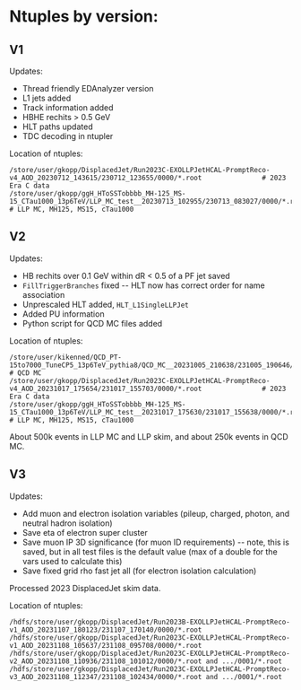 # Ntuples by version:

## V1
Updates: 
* Thread friendly EDAnalyzer version
* L1 jets added
* Track information added
* HBHE rechits > 0.5 GeV
* HLT paths updated
* TDC decoding in ntupler

Location of ntuples:
```
/store/user/gkopp/DisplacedJet/Run2023C-EXOLLPJetHCAL-PromptReco-v4_AOD_20230712_143615/230712_123655/0000/*.root				# 2023 Era C data
/store/user/gkopp/ggH_HToSSTobbbb_MH-125_MS-15_CTau1000_13p6TeV/LLP_MC_test__20230713_102955/230713_083027/0000/*.root			# LLP MC, MH125, MS15, cTau1000
```

## V2
Updates:
* HB rechits over 0.1 GeV within dR < 0.5 of a PF jet saved
* `FillTriggerBranches` fixed -- HLT now has correct order for name association
* Unprescaled HLT added, `HLT_L1SingleLLPJet`
* Added PU information
* Python script for QCD MC files added

Location of ntuples:
```
/store/user/kikenned/QCD_PT-15to7000_TuneCP5_13p6TeV_pythia8/QCD_MC__20231005_210638/231005_190646/0000/*.root					# QCD MC
/store/user/gkopp/DisplacedJet/Run2023C-EXOLLPJetHCAL-PromptReco-v4_AOD_20231017_175654/231017_155703/0000/*.root				# 2023 Era C data
/store/user/gkopp/ggH_HToSSTobbbb_MH-125_MS-15_CTau1000_13p6TeV/LLP_MC_test__20231017_175630/231017_155638/0000/*.root			# LLP MC, MH125, MS15, cTau1000
```
About 500k events in LLP MC and LLP skim, and about 250k events in QCD MC. 

## V3
Updates:
* Add muon and electron isolation variables (pileup, charged, photon, and neutral hadron isolation)
* Save eta of electron super cluster
* Save muon IP 3D significance (for muon ID requirements) -- note, this is saved, but in all test files is the default value (max of a double for the vars used to calculate this)
* Save fixed grid rho fast jet all (for electron isolation calculation)

Processed 2023 DisplacedJet skim data.

Location of ntuples:
```
/hdfs/store/user/gkopp/DisplacedJet/Run2023B-EXOLLPJetHCAL-PromptReco-v1_AOD_20231107_180123/231107_170140/0000/*.root
/hdfs/store/user/gkopp/DisplacedJet/Run2023C-EXOLLPJetHCAL-PromptReco-v1_AOD_20231108_105637/231108_095708/0000/*.root
/hdfs/store/user/gkopp/DisplacedJet/Run2023C-EXOLLPJetHCAL-PromptReco-v2_AOD_20231108_110936/231108_101012/0000/*.root and .../0001/*.root
/hdfs/store/user/gkopp/DisplacedJet/Run2023C-EXOLLPJetHCAL-PromptReco-v3_AOD_20231108_112347/231108_102434/0000/*.root and .../0001/*.root
```